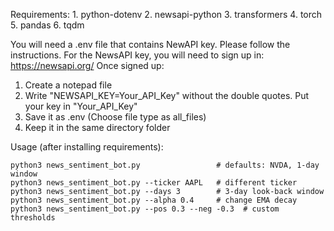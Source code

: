 Requirements:
    1. python-dotenv
    2. newsapi-python
    3. transformers
    4. torch
    5. pandas
    6. tqdm

You will need a .env file that contains NewAPI key. Please follow the instructions.
For the NewsAPI key, you will need to sign up in: https://newsapi.org/
Once signed up:
1. Create a notepad file
2. Write "NEWSAPI_KEY=Your_API_Key" without the double quotes. Put your key in "Your_API_Key"
3. Save it as .env (Choose file type as all_files)
4. Keep it in the same directory folder


Usage (after installing requirements):

    python3 news_sentiment_bot.py                 # defaults: NVDA, 1‑day window
    python3 news_sentiment_bot.py --ticker AAPL   # different ticker
    python3 news_sentiment_bot.py --days 3        # 3‑day look‑back window
    python3 news_sentiment_bot.py --alpha 0.4     # change EMA decay
    python3 news_sentiment_bot.py --pos 0.3 --neg -0.3  # custom thresholds
